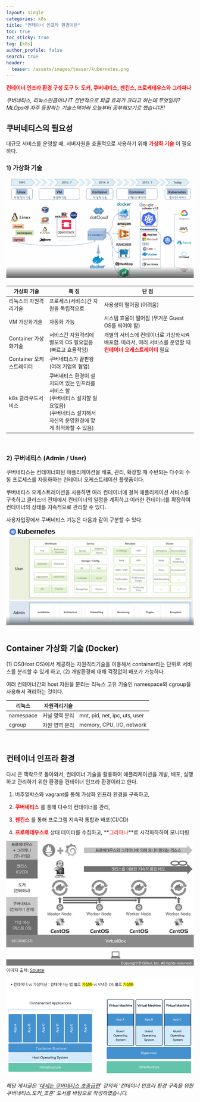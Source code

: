 ```yaml
---
layout: single  
categories: k8s
title: "컨테이너 인프라 환경이란"
toc: true
toc_sticky: true
tag: [k8s]
author_profile: false
search: true
header:
  teaser: /assets/images/teaser/kubernetes.png
---
```


**<span style="color:#ff0000">컨테이너 인프라 환경 구성 도구 5: 도커, 쿠버네티스, 젠킨스, 프로케테우스와 그라파나</span>**

*쿠버네티스, 리눅스만큼이나 IT 전반적으로 파급 효과가 크다고 하는데 무엇일까? MLOps에 자주 등장하는 기술스택이라 오늘부터 공부해보기로 했습니다!!*


## 쿠버네티스의 필요성

대규모 서비스를 운영할 때, 서버자원을 효율적으로 사용하기 위해  **<span style="color:#ff0000">가상화 기술</span>** 이 필요하다.

### 1) 가상화 기술

<img src="/assets/images/2023-09-30-k8s/overview.png" /><br/>

| 가상화 기술 | 특 징 | 단 점 |
|------|-------------|--------|
| 리눅스의 자원격리기술 | 프로세스(서비스)간 자원을 독립적으로 | 사용성이 떨어짐 (어려움) |
| VM 가상화기술 | 자동화 가능 | 시스템 효율이 떨어짐 (무거운 Guest OS를 띄어야 함) |
| Container 가상화기술 | 서비스간 자원격리에 별도의 OS 필요없음 (빠르고 효율적임) | 개별의 서비스에 컨테이너로 가상화시켜 배포함. 따라서, 여러 서비스를 운영할 때 **<span style="color:#ff0000">컨테이너 오케스트레이터</span>** 필요 |
| Container 오케스트레이터 | 쿠버네티스가 끝판왕 (여러 기업의 협업) |  |
| k8s 클라우드서비스 | 쿠버네티스 환경이 설치되어 있는 인프라를 서비스 함<br>(쿠버네티스 설치할 필요없음)<br>(쿠버네티스 설치해서 자신의 운영환경에 맞게 최적화할 수 있음)| |

<br/>

### 2) 쿠버네티스 (Admin / User)

쿠버네티스는 컨테이너화된 애플리케이션을 배포, 관리, 확장할 때 수반되는 다수의 수동 프로세스를 자동화하는 컨테이너 오케스트레이션 플랫폼이다.

쿠버네티스 오케스트레이션을 사용하면 여러 컨테이너에 걸쳐 애플리케이션 서비스를 구축하고 클러스터 전체에서 컨테이너의 일정을 계획하고 이러한 컨테이너를 확장하여 컨테이너의 상태를 지속적으로 관리할 수 있다.

사용자입장에서 쿠버네티스 기능은 다음과 같이 구분할 수 있다.

<img src="/assets/images/2023-09-30-k8s/kubernetes.png" /><br/>


## Container 가상화 기술 (Docker)

(1) OS(Host OS)에서 제공하는 자원격리기술을 이용해서 container라는 단위로 서비스를 분리할 수 있게 하고, (2) 개발환경에 대해 걱정없이 배포가 가능하다.

여러 컨테이너간의 host 자원을 분리는 리눅스 고유 기술인 namespace와 cgroup을 사용해서 격리하는 것이다.

| 리눅스 | 자원격리기술 | |
|------|-------|-----------|
| namespace | 커널 영역 분리 | mnt, pid, net, ipc, uts, user | 
| cgroup | 자원 영역 분리 | memory, CPU, I/O, network |

<br/>

## 컨테이너 인프라 환경

다시 큰 맥락으로 돌아와서, 컨테이너 기술을 활용하여 애플리케이션을 개발, 배포, 실행하고 관리하기 위한 환경을 컨테이너 인프라 환경이라고 한다.

1. 버추얼박스와 vagrant를 통해 가상화 인프라 환경을 구축하고, 

2. **<span style="color:#ff0000">쿠버네티스</span>** 를 통해 다수의 컨테이너를 관리, 

3. **<span style="color:#ff0000">젠킨스</span>** 를 통해 프로그램 지속적 통합과 배포(CI/CD)

4. **<span style="color:#ff0000">프로메테우스로</span>** 상태 데이터를 수집하고, **<span style="color:#ff0000">그라파나</span>**로 시각화하하여 모니터링


<img src="/assets/images/2023-09-30-k8s/container_infra.jpg" /><br/>
<small>이미지 출처: [Source](https://thebook.io/080241/0014/)</small>

<img src="/assets/images/2023-09-30-k8s/가상화.png" /><br/>
<!-- <small>이미지 출처: [Source](https://thebook.io/080241/0014/)</small> -->

*해당 게시글은 '[대세는 쿠버네티스 초중급편](https://www.inflearn.com/course/%EC%BF%A0%EB%B2%84%EB%84%A4%ED%8B%B0%EC%8A%A4-%EA%B8%B0%EC%B4%88?gad=1&gclid=CjwKCAjwvfmoBhAwEiwAG2tqzAD7E333fVc-gkDWnwIGPKATXtXbd3yC2CaV8GF4w-Ha70ouUlGIlRoCBlAQAvD_BwE)' 강의와 '컨테이너 인프라 환경 구축을 위한 쿠버네티스.도커_조훈' 도서를 바탕으로 작성하였습니다.*